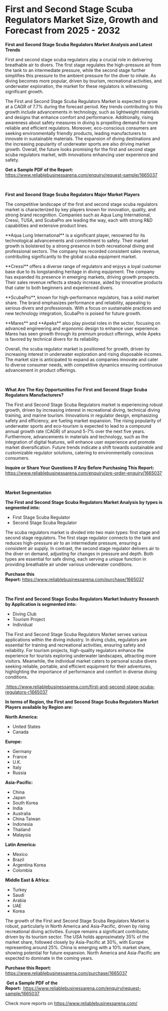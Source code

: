 <p><h1>First and Second Stage Scuba Regulators Market Size, Growth and Forecast from 2025 - 2032</h1></p><p><strong>First and Second Stage Scuba Regulators Market Analysis and Latest Trends</strong></p>
<p><p>First and second stage scuba regulators play a crucial role in delivering breathable air to divers. The first stage regulates the high-pressure air from the tank to an intermediate pressure, while the second stage further simplifies this pressure to the ambient pressure for the diver to inhale. As diving becomes more popular, driven by tourism, recreational activities, and underwater exploration, the market for these regulators is witnessing significant growth.</p><p>The First and Second Stage Scuba Regulators Market is expected to grow at a CAGR of 7.7% during the forecast period. Key trends contributing to this growth include advancements in technology, such as lightweight materials and designs that enhance comfort and performance. Additionally, rising awareness about safety measures in diving is propelling demand for more reliable and efficient regulators. Moreover, eco-conscious consumers are seeking environmentally friendly products, leading manufacturers to innovate in sustainable materials. The expansion of diving destinations and the increasing popularity of underwater sports are also driving market growth. Overall, the future looks promising for the first and second stage scuba regulators market, with innovations enhancing user experience and safety.</p></p>
<p><strong>Get a Sample PDF of the Report:&nbsp;</strong> <a href="https://www.reliablebusinessarena.com/enquiry/request-sample/1665037?utm_campaign=2004&utm_medium=2&utm_source=Github&utm_content=ia&utm_term=08032025&utm_id=first-and-second-stage-scuba-regulators">https://www.reliablebusinessarena.com/enquiry/request-sample/1665037</a></p>
<p>&nbsp;</p>
<p><strong>First and Second Stage Scuba Regulators Major Market Players</strong></p>
<p><p>The competitive landscape of the first and second stage scuba regulators market is characterized by key players known for innovation, quality, and strong brand recognition. Companies such as Aqua Lung International, Cressi, TUSA, and ScubaPro are leading the way, each with strong R&D capabilities and extensive product lines.</p><p>**Aqua Lung International** is a significant player, renowned for its technological advancements and commitment to safety. Their market growth is bolstered by a strong presence in both recreational diving and professional sectors. The company has recorded consistent sales revenue, contributing significantly to the global scuba equipment market.</p><p>**Cressi** offers a diverse range of regulators and enjoys a loyal customer base due to its longstanding heritage in diving equipment. The company has expanded its presence in emerging markets, driving growth prospects. Their sales revenue reflects a steady increase, aided by innovative products that cater to both beginners and experienced divers.</p><p>**ScubaPro**, known for high-performance regulators, has a solid market share. The brand emphasizes performance and reliability, appealing to serious divers and professionals. With a focus on sustainable practices and new technology integration, ScubaPro is poised for future growth.</p><p>**Mares** and **Apeks** also play pivotal roles in the sector, focusing on advanced engineering and ergonomic design to enhance user experience. Mares has seen growth through its premium product offerings, while Apeks is favored by technical divers for its reliability.</p><p>Overall, the scuba regulator market is positioned for growth, driven by increasing interest in underwater exploration and rising disposable incomes. The market size is anticipated to expand as companies innovate and cater to diverse consumer needs, with competitive dynamics ensuring continuous advancement in product offerings.</p></p>
<p>&nbsp;</p>
<p><strong>What Are The Key Opportunities For First and Second Stage Scuba Regulators Manufacturers?</strong></p>
<p><p>The First and Second Stage Scuba Regulators market is experiencing robust growth, driven by increasing interest in recreational diving, technical diving training, and marine tourism. Innovations in regulator design, emphasizing safety and efficiency, are fueling market expansion. The rising popularity of underwater sports and eco-tourism is expected to lead to a compound annual growth rate (CAGR) of around 5-7% over the next five years. Furthermore, advancements in materials and technology, such as the integration of digital features, will enhance user experience and promote market diversification. Future trends indicate a shift towards sustainable and customizable regulator solutions, catering to environmentally conscious consumers.</p></p>
<p><strong>Inquire or Share Your Questions If Any Before Purchasing This Report:</strong> <a href="https://www.reliablebusinessarena.com/enquiry/pre-order-enquiry/1665037?utm_campaign=2004&utm_medium=2&utm_source=Github&utm_content=ia&utm_term=08032025&utm_id=first-and-second-stage-scuba-regulators">https://www.reliablebusinessarena.com/enquiry/pre-order-enquiry/1665037</a></p>
<p>&nbsp;</p>
<p><strong>Market Segmentation</strong></p>
<p><strong>The First and Second Stage Scuba Regulators Market Analysis by types is segmented into:</strong></p>
<p><ul><li>First Stage Scuba Regulator</li><li>Second Stage Scuba Regulator</li></ul></p>
<p><p>The scuba regulators market is divided into two main types: first stage and second stage regulators. The first stage regulator connects to the tank and reduces high-pressure air to an intermediate pressure, ensuring a consistent air supply. In contrast, the second stage regulator delivers air to the diver on demand, adjusting for changes in pressure and depth. Both types are essential for safe diving, each serving a unique function in providing breathable air under various underwater conditions.</p></p>
<p><strong>Purchase this Report:&nbsp;</strong><a href="https://www.reliablebusinessarena.com/purchase/1665037?utm_campaign=2004&utm_medium=2&utm_source=Github&utm_content=ia&utm_term=08032025&utm_id=first-and-second-stage-scuba-regulators">https://www.reliablebusinessarena.com/purchase/1665037</a></p>
<p>&nbsp;</p>
<p><strong>The First and Second Stage Scuba Regulators Market Industry Research by Application is segmented into:</strong></p>
<p><ul><li>Diving Club</li><li>Tourism Project</li><li>Individual</li></ul></p>
<p><p>The First and Second Stage Scuba Regulators Market serves various applications within the diving industry. In diving clubs, regulators are essential for training and recreational activities, ensuring safety and reliability. For tourism projects, high-quality regulators enhance the experience for tourists exploring underwater landscapes, attracting more visitors. Meanwhile, the individual market caters to personal scuba divers seeking reliable, portable, and efficient equipment for their adventures, highlighting the importance of performance and comfort in diverse diving conditions.</p></p>
<p><a href="https://www.reliablebusinessarena.com/first-and-second-stage-scuba-regulators-r1665037?utm_campaign=2004&utm_medium=2&utm_source=Github&utm_content=ia&utm_term=08032025&utm_id=first-and-second-stage-scuba-regulators">&nbsp;https://www.reliablebusinessarena.com/first-and-second-stage-scuba-regulators-r1665037</a></p>
<p><strong>In terms of Region, the First and Second Stage Scuba Regulators Market Players available by Region are:</strong></p>
<p>
    <p> <strong> North America: </strong>
        <ul>
            <li>United States</li>
            <li>Canada</li>
        </ul>
        </p> 
    <p> <strong> Europe: </strong>
        <ul>
            <li>Germany</li>
            <li>France</li>
            <li>U.K.</li>
            <li>Italy</li>
            <li>Russia</li>
        </ul>
        </p> 
    <p> <strong> Asia-Pacific: </strong>
        <ul>
            <li>China</li>
            <li>Japan</li>
            <li>South Korea</li>
            <li>India</li>
            <li>Australia</li>
            <li>China Taiwan</li>
            <li>Indonesia</li>
            <li>Thailand</li>
            <li>Malaysia</li>
        </ul>
        </p> 
    <p> <strong> Latin America: </strong>
        <ul>
            <li>Mexico</li>
            <li>Brazil</li>
            <li>Argentina Korea</li>
            <li>Colombia</li>
        </ul>
        </p> 
    <p> <strong> Middle East & Africa: </strong>
        <ul>
            <li>Turkey</li>
            <li>Saudi</li>
            <li>Arabia</li>
            <li>UAE</li>
            <li>Korea</li>
        </ul>
    </p>
    </p>
<p><p>The growth of the First and Second Stage Scuba Regulators Market is robust, particularly in North America and Asia-Pacific, driven by rising recreational diving activities. Europe remains a significant contributor, driven by its tourism sector. The USA holds approximately 35% of the market share, followed closely by Asia-Pacific at 30%, with Europe representing around 25%. China is emerging with a 10% market share, showing potential for future expansion. North America and Asia-Pacific are expected to dominate in the coming years.</p></p>
<p><strong>Purchase this Report: </strong><a href="https://www.reliablebusinessarena.com/purchase/1665037?utm_campaign=2004&utm_medium=2&utm_source=Github&utm_content=ia&utm_term=08032025&utm_id=first-and-second-stage-scuba-regulators">https://www.reliablebusinessarena.com/purchase/1665037</a></p>
<p>&nbsp;<strong>Get a Sample PDF of the Report:&nbsp;&nbsp;</strong><a href="https://www.reliablebusinessarena.com/enquiry/request-sample/1665037?utm_campaign=2004&utm_medium=2&utm_source=Github&utm_content=ia&utm_term=08032025&utm_id=first-and-second-stage-scuba-regulators">https://www.reliablebusinessarena.com/enquiry/request-sample/1665037</a></p>
<p><strong></strong></p>
<p>Check more reports on <a href="https://www.reliablebusinessarena.com/?utm_campaign=2004&utm_medium=2&utm_source=Github&utm_content=ia&utm_term=08032025&utm_id=first-and-second-stage-scuba-regulators">https://www.reliablebusinessarena.com/</a></p>